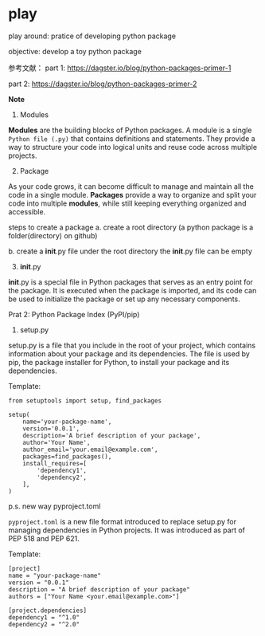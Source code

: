 # play
play around: pratice of developing python package

objective: develop a toy python package

参考文献：
part 1: https://dagster.io/blog/python-packages-primer-1

part 2: https://dagster.io/blog/python-packages-primer-2

**Note**

1. Modules

**Modules** are the building blocks of Python packages. A module is a single ``Python file (.py)`` that contains definitions and statements. They provide a way to structure your code into logical units and reuse code across multiple projects.

2. Package

As your code grows, it can become difficult to manage and maintain all the code in a single module. **Packages** provide a way to organize and split your code into multiple **modules**, while still keeping everything organized and accessible.

steps to create a package
a. create a root directory (a python package is a folder(directory) on github)

b. create a __init__.py file under the root directory
    the __init__.py file can be empty 

3. __init__.py

__init__.py is a special file in Python packages that serves as an entry point for the package. It is executed when the package is imported, and its code can be used to initialize the package or set up any necessary components.

Prat 2: Python Package Index (PyPI/pip)

1. setup.py

setup.py is a file that you include in the root of your project, which contains information about your package and its dependencies. The file is used by pip, the package installer for Python, to install your package and its dependencies.

Template:
```
from setuptools import setup, find_packages

setup(
    name='your-package-name',
    version='0.0.1',
    description='A brief description of your package',
    author='Your Name',
    author_email='your.email@example.com',
    packages=find_packages(),
    install_requires=[
        'dependency1',
        'dependency2',
    ],
)
```

p.s. new way pyproject.toml

``pyproject.toml`` is a new file format introduced to replace setup.py for managing dependencies in Python projects. It was introduced as part of PEP 518 and PEP 621.

Template:

```
[project]
name = "your-package-name"
version = "0.0.1"
description = "A brief description of your package"
authors = ["Your Name <your.email@example.com>"]

[project.dependencies]
dependency1 = "^1.0"
dependency2 = "^2.0"
```